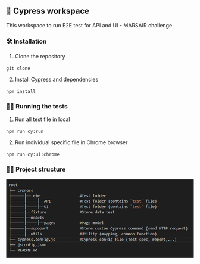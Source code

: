 ## 🧠 Cypress workspace

This workspace to run E2E test for API and UI - MARSAIR challenge

### 🛠️ **Installation**

1. Clone the repository

`git clone `

2. Install Cypress and dependencies

`npm install`

### 🏃‍♂️ **Running the tests**

1. Run all test file in local

`npm run cy:run`

2. Run individual specific file in Chrome browser

`npm run cy:ui:chrome`

### 👨‍🌾 **Project structure**

![image info](image.png)
